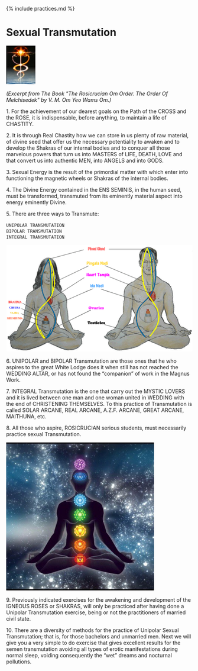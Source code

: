 {% include practices.md %}

# Sexual Transmutation

![Caduceo](/assets/img/caduceo.jpg)  

_(Excerpt from The Book "The Rosicrucian Om Order. The Order Of Melchisedek" by V. M. Om Yeo Wams Om.)_

1\.	For the achievement of our dearest goals on the Path of the CROSS and the ROSE, it is indispensable, before anything, to maintain a life of CHASTITY.  

2\.	It is through Real Chastity how we can store in us plenty of raw material, of divine seed that offer us the necessary potentiality to awaken and to develop the Shakras of our internal bodies and to conquer all those marvelous powers that turn us into MASTERS of LIFE, DEATH, LOVE and that convert us into authentic MEN, into ANGELS and into GODS.  

3\.	Sexual Energy is the result of the primordial matter with which enter into functioning the magnetic wheels or Shakras of the internal bodies.  

4\.	The Divine Energy contained in the ENS SEMINIS, in the human seed, must be transformed, transmuted from its eminently material aspect into energy eminently Divine.  

5\.	There are three ways to Transmute:  

    UNIPOLAR TRANSMUTATION
    BIPOLAR TRANSMUTATION
    INTEGRAL TRANSMUTATION 

![Nadis of Woman and Man](/assets/img/nadis_woman_man.jpg)

6\.	UNIPOLAR and BIPOLAR Transmutation are those ones that he who aspires to the great White Lodge does it when still has not reached the WEDDING ALTAR, or has not found the “companion” of work in the Magnus Work.  

7\.	INTEGRAL Transmutation is the one that carry out the MYSTIC LOVERS and it is lived between one man and one woman united in WEDDING with the end of CHRISTENING THEMSELVES.  To this practice of Transmutation is called SOLAR ARCANE, REAL ARCANE, A.Z.F. ARCANE, GREAT ARCANE, MAITHUNA, etc.  

8\.	All those who aspire, ROSICRUCIAN serious students, must necessarily practice sexual Transmutation.  

![Chakras](/assets/img/chakra_colors.jpg)

9\.	Previously indicated exercises for the awakening and development of the IGNEOUS ROSES or SHAKRAS, will only be practiced after having done a Unipolar Transmutation exercise, being or not the practitioners of married civil state.  

10\.	There are a diversity of methods for the practice of Unipolar Sexual Transmutation; that is, for those bachelors and unmarried men.  Next we will give you a very simple to do exercise that gives excellent results for the semen transmutation avoiding all types of erotic manifestations during normal sleep, voiding consequently the “wet” dreams and nocturnal pollutions.  

